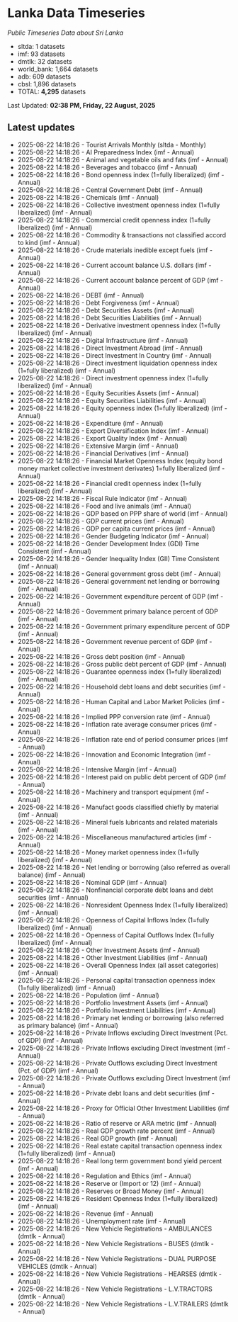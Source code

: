 # Lanka Data Timeseries
*Public Timeseries Data about Sri Lanka*

* sltda: 1 datasets
* imf: 93 datasets
* dmtlk: 32 datasets
* world_bank: 1,664 datasets
* adb: 609 datasets
* cbsl: 1,896 datasets
* TOTAL: **4,295** datasets

Last Updated: **02:38 PM, Friday, 22 August, 2025**

## Latest updates

* 2025-08-22 14:18:26 - Tourist Arrivals Monthly (sltda - Monthly)
* 2025-08-22 14:18:26 - AI Preparedness Index (imf - Annual)
* 2025-08-22 14:18:26 - Animal and vegetable oils and fats (imf - Annual)
* 2025-08-22 14:18:26 - Beverages and tobacco (imf - Annual)
* 2025-08-22 14:18:26 - Bond openness index (1=fully liberalized) (imf - Annual)
* 2025-08-22 14:18:26 - Central Government Debt (imf - Annual)
* 2025-08-22 14:18:26 - Chemicals (imf - Annual)
* 2025-08-22 14:18:26 - Collective investment openness index (1=fully liberalized) (imf - Annual)
* 2025-08-22 14:18:26 - Commercial credit openness index (1=fully liberalized) (imf - Annual)
* 2025-08-22 14:18:26 - Commodity & transactions not classified accord to kind (imf - Annual)
* 2025-08-22 14:18:26 - Crude materials inedible except fuels (imf - Annual)
* 2025-08-22 14:18:26 - Current account balance U.S. dollars (imf - Annual)
* 2025-08-22 14:18:26 - Current account balance percent of GDP (imf - Annual)
* 2025-08-22 14:18:26 - DEBT (imf - Annual)
* 2025-08-22 14:18:26 - Debt Forgiveness (imf - Annual)
* 2025-08-22 14:18:26 - Debt Securities Assets (imf - Annual)
* 2025-08-22 14:18:26 - Debt Securities Liabilities (imf - Annual)
* 2025-08-22 14:18:26 - Derivative investment openness index (1=fully liberalized) (imf - Annual)
* 2025-08-22 14:18:26 - Digital Infrastructure (imf - Annual)
* 2025-08-22 14:18:26 - Direct Investment Abroad (imf - Annual)
* 2025-08-22 14:18:26 - Direct Investment In Country (imf - Annual)
* 2025-08-22 14:18:26 - Direct investment liquidation openness index (1=fully liberalized) (imf - Annual)
* 2025-08-22 14:18:26 - Direct investment openness index (1=fully liberalized) (imf - Annual)
* 2025-08-22 14:18:26 - Equity Securities Assets (imf - Annual)
* 2025-08-22 14:18:26 - Equity Securities Liabilities (imf - Annual)
* 2025-08-22 14:18:26 - Equity openness index (1=fully liberalized) (imf - Annual)
* 2025-08-22 14:18:26 - Expenditure (imf - Annual)
* 2025-08-22 14:18:26 - Export Diversification Index (imf - Annual)
* 2025-08-22 14:18:26 - Export Quality Index (imf - Annual)
* 2025-08-22 14:18:26 - Extensive Margin (imf - Annual)
* 2025-08-22 14:18:26 - Financial Derivatives (imf - Annual)
* 2025-08-22 14:18:26 - Financial Market Openness Index (equity bond money market collective investment derivates) 1=fully liberalized (imf - Annual)
* 2025-08-22 14:18:26 - Financial credit openness index (1=fully liberalized) (imf - Annual)
* 2025-08-22 14:18:26 - Fiscal Rule Indicator (imf - Annual)
* 2025-08-22 14:18:26 - Food and live animals (imf - Annual)
* 2025-08-22 14:18:26 - GDP based on PPP share of world (imf - Annual)
* 2025-08-22 14:18:26 - GDP current prices (imf - Annual)
* 2025-08-22 14:18:26 - GDP per capita current prices (imf - Annual)
* 2025-08-22 14:18:26 - Gender Budgeting Indicator (imf - Annual)
* 2025-08-22 14:18:26 - Gender Development Index (GDI) Time Consistent (imf - Annual)
* 2025-08-22 14:18:26 - Gender Inequality Index (GII) Time Consistent (imf - Annual)
* 2025-08-22 14:18:26 - General government gross debt (imf - Annual)
* 2025-08-22 14:18:26 - General government net lending or borrowing (imf - Annual)
* 2025-08-22 14:18:26 - Government expenditure percent of GDP (imf - Annual)
* 2025-08-22 14:18:26 - Government primary balance percent of GDP (imf - Annual)
* 2025-08-22 14:18:26 - Government primary expenditure percent of GDP (imf - Annual)
* 2025-08-22 14:18:26 - Government revenue percent of GDP (imf - Annual)
* 2025-08-22 14:18:26 - Gross debt position (imf - Annual)
* 2025-08-22 14:18:26 - Gross public debt percent of GDP (imf - Annual)
* 2025-08-22 14:18:26 - Guarantee openness index (1=fully liberalized) (imf - Annual)
* 2025-08-22 14:18:26 - Household debt loans and debt securities (imf - Annual)
* 2025-08-22 14:18:26 - Human Capital and Labor Market Policies (imf - Annual)
* 2025-08-22 14:18:26 - Implied PPP conversion rate (imf - Annual)
* 2025-08-22 14:18:26 - Inflation rate average consumer prices (imf - Annual)
* 2025-08-22 14:18:26 - Inflation rate end of period consumer prices (imf - Annual)
* 2025-08-22 14:18:26 - Innovation and Economic Integration (imf - Annual)
* 2025-08-22 14:18:26 - Intensive Margin (imf - Annual)
* 2025-08-22 14:18:26 - Interest paid on public debt percent of GDP (imf - Annual)
* 2025-08-22 14:18:26 - Machinery and transport equipment (imf - Annual)
* 2025-08-22 14:18:26 - Manufact goods classified chiefly by material (imf - Annual)
* 2025-08-22 14:18:26 - Mineral fuels lubricants and related materials (imf - Annual)
* 2025-08-22 14:18:26 - Miscellaneous manufactured articles (imf - Annual)
* 2025-08-22 14:18:26 - Money market openness index (1=fully liberalized) (imf - Annual)
* 2025-08-22 14:18:26 - Net lending or borrowing (also referred as overall balance) (imf - Annual)
* 2025-08-22 14:18:26 - Nominal GDP (imf - Annual)
* 2025-08-22 14:18:26 - Nonfinancial corporate debt loans and debt securities (imf - Annual)
* 2025-08-22 14:18:26 - Nonresident Openness Index (1=fully liberalized) (imf - Annual)
* 2025-08-22 14:18:26 - Openness of Capital Inflows Index (1=fully liberalized) (imf - Annual)
* 2025-08-22 14:18:26 - Openness of Capital Outflows Index (1=fully liberalized) (imf - Annual)
* 2025-08-22 14:18:26 - Other Investment Assets (imf - Annual)
* 2025-08-22 14:18:26 - Other Investment Liabilities (imf - Annual)
* 2025-08-22 14:18:26 - Overall Openness Index (all asset categories) (imf - Annual)
* 2025-08-22 14:18:26 - Personal capital transaction openness index (1=fully liberalized) (imf - Annual)
* 2025-08-22 14:18:26 - Population (imf - Annual)
* 2025-08-22 14:18:26 - Portfolio Investment Assets (imf - Annual)
* 2025-08-22 14:18:26 - Portfolio Investment Liabilities (imf - Annual)
* 2025-08-22 14:18:26 - Primary net lending or borrowing (also referred as primary balance) (imf - Annual)
* 2025-08-22 14:18:26 - Private Inflows excluding Direct Investment (Pct. of GDP) (imf - Annual)
* 2025-08-22 14:18:26 - Private Inflows excluding Direct Investment (imf - Annual)
* 2025-08-22 14:18:26 - Private Outflows excluding Direct Investment (Pct. of GDP) (imf - Annual)
* 2025-08-22 14:18:26 - Private Outflows excluding Direct Investment (imf - Annual)
* 2025-08-22 14:18:26 - Private debt loans and debt securities (imf - Annual)
* 2025-08-22 14:18:26 - Proxy for Official Other Investment Liabilities (imf - Annual)
* 2025-08-22 14:18:26 - Ratio of reserve or ARA metric (imf - Annual)
* 2025-08-22 14:18:26 - Real GDP growth rate percent (imf - Annual)
* 2025-08-22 14:18:26 - Real GDP growth (imf - Annual)
* 2025-08-22 14:18:26 - Real estate capital transaction openness index (1=fully liberalized) (imf - Annual)
* 2025-08-22 14:18:26 - Real long term government bond yield percent (imf - Annual)
* 2025-08-22 14:18:26 - Regulation and Ethics (imf - Annual)
* 2025-08-22 14:18:26 - Reserve or (Import or 12) (imf - Annual)
* 2025-08-22 14:18:26 - Reserves or Broad Money (imf - Annual)
* 2025-08-22 14:18:26 - Resident Openness Index (1=fully liberalized) (imf - Annual)
* 2025-08-22 14:18:26 - Revenue (imf - Annual)
* 2025-08-22 14:18:26 - Unemployment rate (imf - Annual)
* 2025-08-22 14:18:26 - New Vehicle Registrations - AMBULANCES (dmtlk - Annual)
* 2025-08-22 14:18:26 - New Vehicle Registrations - BUSES (dmtlk - Annual)
* 2025-08-22 14:18:26 - New Vehicle Registrations - DUAL PURPOSE VEHICLES (dmtlk - Annual)
* 2025-08-22 14:18:26 - New Vehicle Registrations - HEARSES (dmtlk - Annual)
* 2025-08-22 14:18:26 - New Vehicle Registrations - L.V.TRACTORS (dmtlk - Annual)
* 2025-08-22 14:18:26 - New Vehicle Registrations - L.V.TRAILERS (dmtlk - Annual)